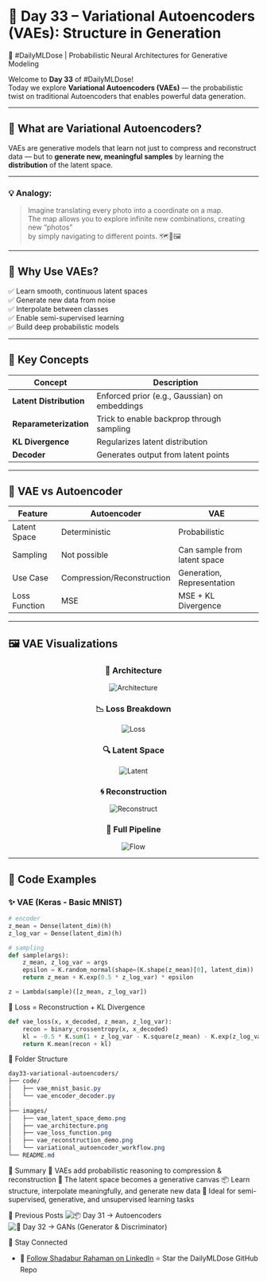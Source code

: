 # 🧠 Day 33 – Variational Autoencoders (VAEs): Structure in Generation  
🎯 #DailyMLDose | Probabilistic Neural Architectures for Generative Modeling

Welcome to **Day 33** of #DailyMLDose!  
Today we explore **Variational Autoencoders (VAEs)** — the probabilistic twist on traditional Autoencoders that enables powerful data generation.

---

## 🚀 What are Variational Autoencoders?

VAEs are generative models that learn not just to compress and reconstruct data — but to **generate new, meaningful samples** by learning the **distribution** of the latent space.

---

### 💡 Analogy:
> Imagine translating every photo into a coordinate on a map.  
> The map allows you to explore infinite new combinations, creating new “photos”  
> by simply navigating to different points. 🗺️🧭🖼️

---

## 🎯 Why Use VAEs?

✅ Learn smooth, continuous latent spaces  
✅ Generate new data from noise  
✅ Interpolate between classes  
✅ Enable semi-supervised learning  
✅ Build deep probabilistic models

---

## 🔑 Key Concepts

| Concept               | Description                                      |
|------------------------|--------------------------------------------------|
| **Latent Distribution**| Enforced prior (e.g., Gaussian) on embeddings   |
| **Reparameterization** | Trick to enable backprop through sampling       |
| **KL Divergence**      | Regularizes latent distribution                 |
| **Decoder**            | Generates output from latent points             |

---

## 🧩 VAE vs Autoencoder

| Feature            | Autoencoder                | VAE                          |
|--------------------|----------------------------|------------------------------|
| Latent Space       | Deterministic               | Probabilistic                |
| Sampling           | Not possible                | Can sample from latent space |
| Use Case           | Compression/Reconstruction  | Generation, Representation   |
| Loss Function      | MSE                         | MSE + KL Divergence          |

---

## 🖼️ VAE Visualizations

<div align="center">

### 🧠 Architecture  
![Architecture](images/vae_architecture.png)

### 📉 Loss Breakdown  
![Loss](images/vae_loss_function.png)

### 🔍 Latent Space  
![Latent](images/vae_latent_space_demo.png)

### 🌀 Reconstruction  
![Reconstruct](images/vae_reconstruction_demo.png)

### 🔁 Full Pipeline  
![Flow](images/variational_autoencoder_workflow.png)

</div>

---

## 🧪 Code Examples

### ✨ VAE (Keras - Basic MNIST)

```python
# encoder
z_mean = Dense(latent_dim)(h)
z_log_var = Dense(latent_dim)(h)

# sampling
def sample(args):
    z_mean, z_log_var = args
    epsilon = K.random_normal(shape=(K.shape(z_mean)[0], latent_dim))
    return z_mean + K.exp(0.5 * z_log_var) * epsilon

z = Lambda(sample)([z_mean, z_log_var])
```
🧠 Loss = Reconstruction + KL Divergence
```python
def vae_loss(x, x_decoded, z_mean, z_log_var):
    recon = binary_crossentropy(x, x_decoded)
    kl = -0.5 * K.sum(1 + z_log_var - K.square(z_mean) - K.exp(z_log_var), axis=-1)
    return K.mean(recon + kl)
```
📂 Folder Structure
```css
day33-variational-autoencoders/
├── code/
│   ├── vae_mnist_basic.py
│   └── vae_encoder_decoder.py
│
├── images/
│   ├── vae_latent_space_demo.png
│   ├── vae_architecture.png
│   ├── vae_loss_function.png
│   ├── vae_reconstruction_demo.png
│   └── variational_autoencoder_workflow.png
└── README.md
```
🧠 Summary
🔄 VAEs add probabilistic reasoning to compression & reconstruction
🧬 The latent space becomes a generative canvas
📦 Learn structure, interpolate meaningfully, and generate new data
🌌 Ideal for semi-supervised, generative, and unsupervised learning tasks

🔁 Previous Posts
![📦 Day 31 → Autoencoders](https://github.com/Shadabur-Rahaman/Daily-ML-Dose/tree/main/day31-autoencoders)
![🧠 Day 32 → GANs (Generator & Discriminator)](https://github.com/Shadabur-Rahaman/Daily-ML-Dose/tree/main/day31-autoencoders)

🙌 Stay Connected
- 🔗 [Follow Shadabur Rahaman on LinkedIn](https://www.linkedin.com/in/shadabur-rahaman-1b5703249)
⭐ Star the DailyMLDose GitHub Repo
